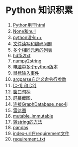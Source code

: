 # Python 知识积累

1. [Python用于html](Python用于html.md)
2. [None和null](None和null.md)
3. [python没有++](python没有++.md)
4. [文件读写和编码问题](文件读写和编码问题.md)
5. [多个相同元素的列表](多个相同元素的列表.md)
6. [hdf52txt](hdf52txt.md)
7. [numpy2string](numpy2string.md)
8. [电脑中多个python版本](电脑中多个python版本.md)
9. [鼠标输入事件](鼠标输入事件.md)
10. [argparse自定义命令行参数](argparse自定义命令行参数.md)
11. [ [::-1] 和 [:2] ](数组读取的冒号.md)
12. [窗口句柄](窗口句柄.md)
13. [屏幕截图](屏幕截图.md)、
14. [连接GraphDatabase_neo4j](连接GraphDatabase_neo4j.md)
15. [雷达图](雷达图.md)
16. [mutable_immutable](mutable_immutable.md)
17. [转string的方法](转string的方法.md)
18. [pandas](pandas.md)
19. [index-url在requirement文件](index-url在requirement文件.md)
20. [requirement_txt](requirement_txt.md)